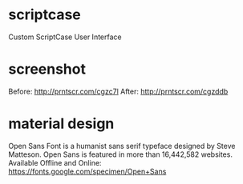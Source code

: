 # scriptcase
Custom ScriptCase User Interface

# screenshot
Before: http://prntscr.com/cgzc7l
After: http://prntscr.com/cgzddb

# material design
Open Sans Font is a humanist sans serif typeface designed by Steve Matteson. Open Sans is featured in more than 16,442,582 websites. 
Available Offline and Online: https://fonts.google.com/specimen/Open+Sans
